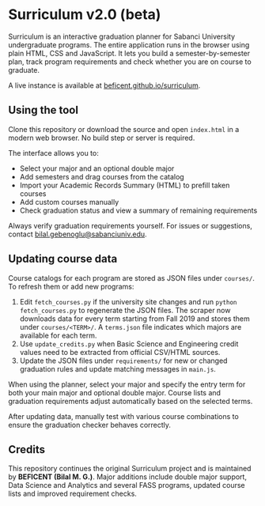# Surriculum v2.0 (beta)

Surriculum is an interactive graduation planner for Sabanci University undergraduate programs. The entire application runs in the browser using plain HTML, CSS and JavaScript. It lets you build a semester-by-semester plan, track program requirements and check whether you are on course to graduate.

A live instance is available at [beficent.github.io/surriculum](https://beficent.github.io/surriculum/).

## Using the tool

Clone this repository or download the source and open `index.html` in a modern web browser. No build step or server is required.

The interface allows you to:

- Select your major and an optional double major
- Add semesters and drag courses from the catalog
- Import your Academic Records Summary (HTML) to prefill taken courses
- Add custom courses manually
- Check graduation status and view a summary of remaining requirements

Always verify graduation requirements yourself. For issues or suggestions, contact [bilal.gebenoglu@sabanciuniv.edu](mailto:bilal.gebenoglu@sabanciuniv.edu).

## Updating course data

Course catalogs for each program are stored as JSON files under `courses/`. To refresh them or add new programs:

1. Edit `fetch_courses.py` if the university site changes and run `python fetch_courses.py` to regenerate the JSON files. The scraper now downloads data for every term starting from Fall 2019 and stores them under `courses/<TERM>/`. A `terms.json` file indicates which majors are available for each term.
2. Use `update_credits.py` when Basic Science and Engineering credit values need to be extracted from official CSV/HTML sources.
3. Update the JSON files under `requirements/` for new or changed graduation rules and update matching messages in `main.js`.

When using the planner, select your major and specify the entry term for both your main major and optional double major. Course lists and graduation requirements adjust automatically based on the selected terms.

After updating data, manually test with various course combinations to ensure the graduation checker behaves correctly.

## Credits

This repository continues the original Surriculum project and is maintained by **BEFICENT (Bilal M. G.)**. Major additions include double major support, Data Science and Analytics and several FASS programs, updated course lists and improved requirement checks.


